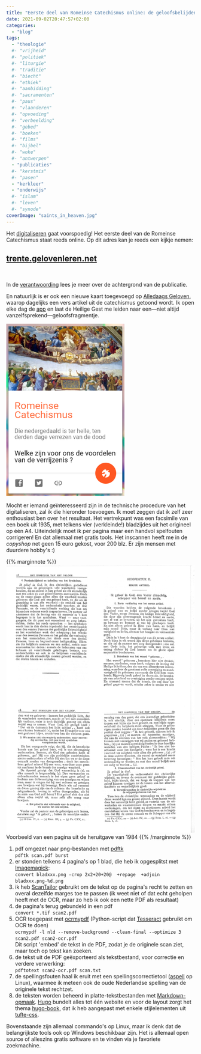 ```yaml
---
title: "Eerste deel van Romeinse Catechismus online: de geloofsbelijdenis"
date: 2021-09-02T20:47:57+02:00
categories: 
  - "blog"
tags:
  - "theologie"
  #- "vrijheid"
  #- "politiek"
  #- "liturgie"
  #- "traditie"
  #- "biecht"
  #- "ethiek"
  #- "aanbidding"
  #- "sacramenten"
  #- "paus"
  #- "vlaanderen"
  #- "opvoeding"
  #- "verbeelding"
  #- "gebed"
  #- "boeken"
  #- "films"
  #- "bijbel"
  #- "woke"
  #- "antwerpen"
  - "publicaties"
  #- "kerstmis"
  #- "pasen"
  - "kerkleer"
  - "onderwijs"
  #- "islam"
  #- "leven"
  #- "synode"
coverImage: "saints_in_heaven.jpg"
---
```


Het [digitaliseren](https://gelovenleren.net/blog/super-pastorale-catechismus/) gaat voorspoedig! Het eerste deel van de Romeinse Catechismus staat reeds online. Op dit adres kan je reeds een kijkje nemen:

## [trente.gelovenleren.net](http://trente.gelovenleren.net/)

&nbsp;

In de [verantwoording](http://localhost:1313/docs/0-inleiding/inleiding/) lees je meer over de achtergrond van de publicatie. 

En natuurlijk is er ook een nieuwe kaart toegevoegd op [Alledaags Geloven](https://alledaags.gelovenleren.net/), waarop dagelijks een vers artikel uit de catechismus getoond wordt. Ik open elke dag de [app](https://play.google.com/store/apps/details?id=net.gelovenleren.alledaags) en laat de Heilige Gest me leiden naar een—niet altijd vanzelfsprekend—geloofsfragmentje.

[![Alledaags Geloven](images/alledaags-trente.png)](https://alledaags.gelovenleren.net/link/MTc2NjIyMTAyNDg4OTE5)

Mocht er iemand geïnteresseerd zijn in de technische procedure van het digitaliseren, zal ik die hieronder toevoegen. Ik moet zeggen dat ik zelf zeer enthousiast ben over het resultaat. Het vertrekpunt was een facsimile van een boek uit 1935, met telkens vier (verkleinde!) bladzijdes uit het origineel op één A4. Uiteindelijk moet ik per pagina maar een handvol spelfouten corrigeren! En dat allemaal met gratis tools. Het inscannen heeft me in de *copyshop* net geen 15 euro gekost, voor 200 blz. Er zijn mensen met duurdere hobby's :)

{{% marginnote %}}
[![Voorbeeld](images/trente-013.png)](images/trente-013.png)  
Voorbeeld van een pagina uit de heruitgave van 1984
{{% /marginnote %}}
1. pdf omgezet naar png-bestanden met [pdftk](https://www.pdflabs.com/tools/pdftk-the-pdf-toolkit/)  
`pdftk scan.pdf burst`
2. er stonden telkens 4 pagina's op 1 blad, die heb ik opgesplitst met [Imagemagick](https://imagemagick.org/index.php):  
`convert bladxxx.png -crop 2x2+20+20@  +repage  +adjoin  bladxxx.png-%d.png`
3. ik heb [ScanTailor](https://scantailor.org/) gebruikt om de tekst op de pagina's recht te zetten en overal dezelfde marges toe te passen (ik weet niet of dat echt geholpen heeft met de OCR, maar zo heb ik ook een nette PDF als resultaat)  
4. de pagina's terug gebundeld in een pdf  
`convert *.tif scan2.pdf`
5. OCR toegepast met [ocrmypdf](https://pypi.org/project/ocrmypdf/) (Python-script dat [Tesseract](https://github.com/tesseract-ocr/tesseract) gebruikt om OCR te doen)  
`ocrmypdf -l nld --remove-background --clean-final --optimize 3 scan2.pdf scan2-ocr.pdf`  
Dit script 'embed' de tekst in de PDF, zodat je de originele scan ziet, maar
toch op tekst kan zoeken.
6. de tekst uit de PDF geëxporteerd als tekstbestand, voor correctie en verdere verwerking:  
`pdftotext scan2-ocr.pdf scan.txt`
7. de spellingsfouten haal ik eruit met een spellingscorrectietool ([aspell](http://aspell.net/) op Linux), waarmee ik meteen ook de oude Nederlandse spelling van de originele tekst rechtzet.
8. de teksten worden beheerd in platte-tekstbestanden met [Markdown-opmaak](https://en.wikipedia.org/wiki/Markdown). [Hugo](https://gohugo.io/) bundelt alles tot één website en voor de layout zorgt het thema [hugo-book](https://github.com/alex-shpak/hugo-book), dat ik heb aangepast met enkele stijlelementen uit [tufte-css](https://edwardtufte.github.io/tufte-css/).

Bovenstaande zijn allemaal commando's op Linux, maar ik denk dat de belangrijkste tools ook op Windows beschikbaar zijn. Het is allemaal open source of alleszins gratis software en te vinden via je favoriete zoekmachine.

